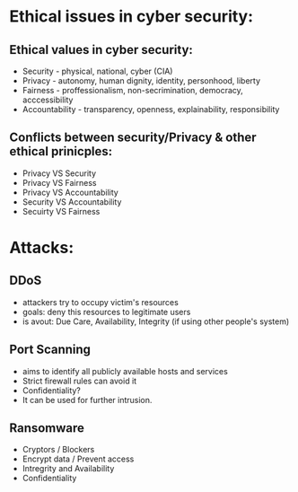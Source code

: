 # Ethical issues in cyber security:

## Ethical values in cyber security:
- Security - physical, national, cyber (CIA)
- Privacy - autonomy, human dignity, identity, personhood, liberty
- Fairness - proffessionalism, non-secrimination, democracy, acccessibility 
- Accountability - transparency, openness, explainability, responsibility

## Conflicts between security/Privacy & other ethical prinicples:
- Privacy VS Security
- Privacy VS Fairness
- Privacy VS Accountability
- Security VS Accountability
- Secuirty VS Fairness


# Attacks:

## DDoS
- attackers try to occupy victim's resources
- goals: deny this resources to legitimate users
- is avout: Due Care, Availability, Integrity (if using other people's system)

## Port Scanning
- aims to identify all publicly available hosts and services
- Strict firewall rules can avoid it
- Confidentiality?
- It can be used for further intrusion.

## Ransomware
- Cryptors / Blockers
- Encrypt data / Prevent access
- Intregrity and Availability
- Confidentiality
